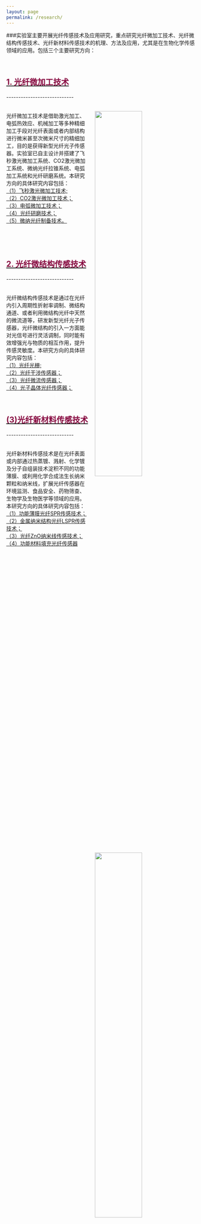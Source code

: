 ```yaml
---
layout: page
permalink: /research/
---
```


###实验室主要开展光纤传感技术及应用研究，重点研究光纤微加工技术、光纤微结构传感技术、光纤新材料传感技术的机理、方法及应用，尤其是在生物化学传感领域的应用。包括三个主要研究方向：
<div class="wrap clearfix">
    <a href="{{ site.baseurl }}/Fiber-micromachining/">
    <h2 style="color: #870A40;padding-top: 1.9rem;">1. 光纤微加工技术</h2>
    </a>
</div>
----------------------------
<div class="wrap clearfix">
      <img src="{{ site.baseurl }}/images/CO2.jpg" style="float: right; width: 50%; margin: 15px; padding: 0px;" >
      <p>
      <br>
        光纤微加工技术是借助激光加工、电弧热效应、机械加工等多种精细加工手段对光纤表面或者内部结构进行微米甚至次微米尺寸的精细加工，目的是获得新型光纤光子传感器。实验室已自主设计并搭建了飞秒激光微加工系统、CO2激光微加工系统、微纳光纤拉锥系统、电弧加工系统和光纤研磨系统。本研究方向的具体研究内容包括：<br>
        <a href="{{ site.baseurl }}/Fiber-micromachining/">（1）飞秒激光微加工技术;</a><br>
        <a href="{{ site.baseurl }}/Fiber-micromachining/CO2/">（2）CO2激光微加工技术；</a><br>
        <a href="{{ site.baseurl }}/Fiber-micromachining/ARC/">（3）电弧微加工技术；</a><br>
        <a href="{{ site.baseurl }}/Fiber-micromachining/SPF/">（4）光纤研磨技术；</a><br>
        <a href="{{ site.baseurl }}/Fiber-micromachining/Micro-Nano/">（5）微纳光纤制备技术。</a><br>
      </p>
    </a>
</div>

<br>

<div class="wrap clearfix">
    <a href="{{ site.baseurl }}/Fiber-microstructure/">
    <h2 style="color: #870A40;padding-top: 1.9rem;">2. 光纤微结构传感技术</h2>
    </a>
</div>
----------------------------
<div class="wrap clearfix">
    <img src="{{ site.baseurl }}/images/CO2-research.jpg" style="float: right; width: 50%; margin: 15px; padding: 0px;" >
    <p>
    <br>
        光纤微结构传感技术是通过在光纤内引入周期性折射率调制、微结构通道、或者利用微结构光纤中天然的微流道等，研发新型光纤光子传感器，光纤微结构的引入一方面能对光信号进行灵活调制，同时能有效增强光与物质的相互作用，提升传感灵敏度。本研究方向的具体研究内容包括：<br>
        <a href="{{ site.baseurl }}/Fiber-microstructure/">（1）光纤光栅;</a><br>
        <a href="{{ site.baseurl }}/Fiber-microstructure/Str-inf/">（2）光纤干涉传感器；</a><br>
        <a href="{{ site.baseurl }}/Fiber-microstructure/Str-flu/">（3）光纤微流传感器；</a><br>
        <a href="{{ site.baseurl }}/Fiber-microstructure/Str-PCF/">（4）光子晶体光纤传感器；</a><br>
       <a href="{{ site.baseurl }}/Fiber-microstructure/">
     </p>
    </a>
</div>

<br>

<div class="wrap clearfix">
    <a href="{{ site.baseurl }}/Fiber-New-Materials/">
    <h2 style="color: #870A40;">(3)光纤新材料传感技术</h2>
    </a>
</div>
----------------------------
<div class="wrap clearfix">
    <img src="{{ site.baseurl }}/images/bio-chem-d.jpg" style="float: right; width: 50%; margin: 15px; padding: 0px;" >
    <p>
    <br>
        光纤新材料传感技术是在光纤表面或内部通过热蒸镀、溅射、化学镀及分子自组装技术淀积不同的功能薄膜、或利用化学合成法生长纳米颗粒和纳米线，扩展光纤传感器在环境监测、食品安全、药物筛查、生物学及生物医学等领域的应用。本研究方向的具体研究内容包括：<br>
        <a href="{{ site.baseurl }}/Fiber-New-Materials/">（1）功能薄膜光纤SPR传感技术；</a><br>
        <a href="{{ site.baseurl }}/Fiber-New-Materials/Mat-LSPR/">（2）金属纳米结构光纤LSPR传感技术；</a><br>
        <a href="{{ site.baseurl }}/Fiber-New-Materials/Mat-ZnO/">（3）光纤ZnO纳米线传感技术；</a><br>
        <a href="{{ site.baseurl }}/Fiber-New-Materials/Mat-fill/">（4）功能材料填充光纤传感器</a><br>
    </p>
    </a>
</div>
